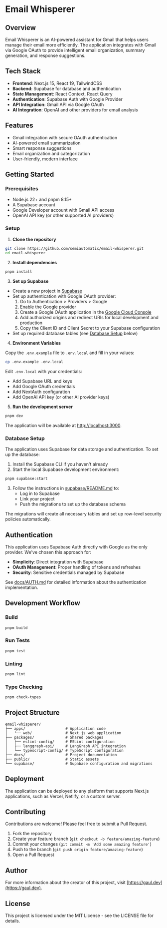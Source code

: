 # Email Whisperer

## Overview

Email Whisperer is an AI-powered assistant for Gmail that helps users manage their email more efficiently. The application integrates with Gmail via Google OAuth to provide intelligent email organization, summary generation, and response suggestions.

## Tech Stack

- **Frontend**: Next.js 15, React 19, TailwindCSS
- **Backend**: Supabase for database and authentication
- **State Management**: React Context, React Query
- **Authentication**: Supabase Auth with Google Provider
- **API Integration**: Gmail API via Google OAuth
- **AI Integration**: OpenAI and other providers for email analysis

## Features

- Gmail integration with secure OAuth authentication
- AI-powered email summarization
- Smart response suggestions
- Email organization and categorization
- User-friendly, modern interface

## Getting Started

### Prerequisites

- Node.js 22+ and pnpm 8.15+
- A Supabase account
- Google Developer account with Gmail API access
- OpenAI API key (or other supported AI providers)

### Setup

1. **Clone the repository**

```sh
git clone https://github.com/semiautomatix/email-whisperer.git
cd email-whisperer
```

2. **Install dependencies**

```sh
pnpm install
```

3. **Set up Supabase**

- Create a new project in [Supabase](https://supabase.com)
- Set up authentication with Google OAuth provider:
  1. Go to Authentication > Providers > Google
  2. Enable the Google provider
  3. Create a Google OAuth application in the [Google Cloud Console](https://console.cloud.google.com/)
  4. Add authorized origins and redirect URIs for local development and production
  5. Copy the Client ID and Client Secret to your Supabase configuration
- Set up required database tables (see [Database Setup](#database-setup) below)

4. **Environment Variables**

Copy the `.env.example` file to `.env.local` and fill in your values:

```sh
cp .env.example .env.local
```

Edit `.env.local` with your credentials:

- Add Supabase URL and keys
- Add Google OAuth credentials
- Add NextAuth configuration
- Add OpenAI API key (or other AI provider keys)

5. **Run the development server**

```sh
pnpm dev
```

The application will be available at [http://localhost:3000](http://localhost:3000).

### Database Setup

The application uses Supabase for data storage and authentication. To set up the database:

1. Install the Supabase CLI if you haven't already
2. Start the local Supabase development environment:

```sh
pnpm supabase:start
```

3. Follow the instructions in [supabase/README.md](./supabase/README.md) to:
   - Log in to Supabase
   - Link your project
   - Push the migrations to set up the database schema

The migrations will create all necessary tables and set up row-level security policies automatically.

## Authentication

This application uses Supabase Auth directly with Google as the only provider. We've chosen this approach for:

- **Simplicity**: Direct integration with Supabase
- **OAuth Management**: Proper handling of tokens and refreshes
- **Security**: Sensitive credentials managed by Supabase

See [docs/AUTH.md](./docs/AUTH.md) for detailed information about the authentication implementation.

## Development Workflow

### Build

```sh
pnpm build
```

### Run Tests

```sh
pnpm test
```

### Linting

```sh
pnpm lint
```

### Type Checking

```sh
pnpm check-types
```

## Project Structure

```
email-whisperer/
├── apps/                  # Application code
│   └── web/               # Next.js web application
├── packages/              # Shared packages
│   ├── eslint-config/     # ESLint configuration
│   ├── langgraph-api/     # LangGraph API integration
│   └── typescript-config/ # TypeScript configuration
├── docs/                  # Project documentation
├── public/                # Static assets
└── supabase/              # Supabase configuration and migrations
```

## Deployment

The application can be deployed to any platform that supports Next.js applications, such as Vercel, Netlify, or a custom server.

## Contributing

Contributions are welcome! Please feel free to submit a Pull Request.

1. Fork the repository
2. Create your feature branch (`git checkout -b feature/amazing-feature`)
3. Commit your changes (`git commit -m 'Add some amazing feature'`)
4. Push to the branch (`git push origin feature/amazing-feature`)
5. Open a Pull Request

## Author

For more information about the creator of this project, visit [https://gaul.dev](https://gaul.dev).

## License

This project is licensed under the MIT License - see the LICENSE file for details.
